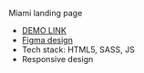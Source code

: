 Miami landing page
- [DEMO LINK](https://vania-white.github.io/layout_miami/index.html)
- [Figma design](https://www.figma.com/file/nHz8bflIwJaWP3P99vKTH5/miami_home_new?node-id=0%3A2)
- Tech stack: HTML5, SASS, JS
- Responsive design
